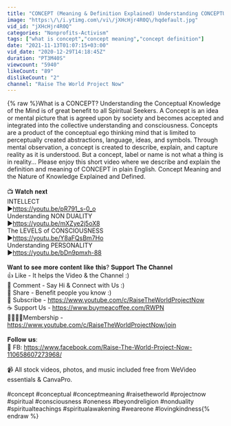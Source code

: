 ```yaml
---
title: "CONCEPT (Meaning & Definition Explained) Understanding CONCEPTUAL Mind Knowledge | What is Concept?"
image: "https:\/\/i.ytimg.com\/vi\/jXHcHjr4R0Q\/hqdefault.jpg"
vid_id: "jXHcHjr4R0Q"
categories: "Nonprofits-Activism"
tags: ["what is concept","concept meaning","concept definition"]
date: "2021-11-13T01:07:15+03:00"
vid_date: "2020-12-29T14:18:45Z"
duration: "PT3M40S"
viewcount: "5940"
likeCount: "89"
dislikeCount: "2"
channel: "Raise The World Project Now"
---
```

{% raw %}What is a CONCEPT? Understanding the Conceptual Knowledge of the Mind is of great benefit to all Spiritual Seekers. A Concept is an idea or mental picture that is agreed upon by society and becomes accepted and integrated into the collective understanding and consciousness. Concepts are a product of the conceptual ego thinking mind that is limited to perceptually created abstractions, language, ideas, and symbols. Through mental observation, a concept is created to describe, explain, and capture reality as it is understood. But a concept, label or name is not what a thing is in reality... Please enjoy this short video where we describe and explain the definition and meaning of CONCEPT in plain English. Concept Meaning and the Nature of Knowledge Explained and Defined.<br /><br />📺 𝐖𝐚𝐭𝐜𝐡 𝐧𝐞𝐱𝐭<br />INTELLECT<br />►<a rel="nofollow" target="blank" href="https://youtu.be/pR791_s-0_o">https://youtu.be/pR791_s-0_o</a><br />Understanding NON DUALITY<br />►<a rel="nofollow" target="blank" href="https://youtu.be/mXZye2j5oX8">https://youtu.be/mXZye2j5oX8</a><br />The LEVELS of CONSCIOUSNESS<br />►<a rel="nofollow" target="blank" href="https://youtu.be/Y8aFQsBm7Ho">https://youtu.be/Y8aFQsBm7Ho</a><br />Understanding PERSONALITY<br />►<a rel="nofollow" target="blank" href="https://youtu.be/bDn9pmxh-88">https://youtu.be/bDn9pmxh-88</a><br /><br />𝐖𝐚𝐧𝐭 𝐭𝐨 𝐬𝐞𝐞 𝐦𝐨𝐫𝐞 𝐜𝐨𝐧𝐭𝐞𝐧𝐭 𝐥𝐢𝐤𝐞 𝐭𝐡𝐢𝐬? 𝐒𝐮𝐩𝐩𝐨𝐫𝐭 𝐓𝐡𝐞 𝐂𝐡𝐚𝐧𝐧𝐞𝐥 <br />👍 Like - It helps the Video &amp; the Channel :)<br />💬 Comment - Say Hi &amp; Connect with Us :)<br />🔗 Share - Benefit people you know :)<br />🔔 Subscribe - <a rel="nofollow" target="blank" href="https://www.youtube.com/c/RaiseTheWorldProjectNow">https://www.youtube.com/c/RaiseTheWorldProjectNow</a><br />☕ Support Us - <a rel="nofollow" target="blank" href="https://www.buymeacoffee.com/RWPN">https://www.buymeacoffee.com/RWPN</a><br />👨‍👩‍👧‍👦Membership - <a rel="nofollow" target="blank" href="https://www.youtube.com/c/RaiseTheWorldProjectNow/join">https://www.youtube.com/c/RaiseTheWorldProjectNow/join</a><br /><br />𝐅𝐨𝐥𝐥𝐨𝐰 𝘂𝐬:<br />🔵 FB: <a rel="nofollow" target="blank" href="https://www.facebook.com/Raise-The-World-Project-Now-110658607273968/">https://www.facebook.com/Raise-The-World-Project-Now-110658607273968/</a><br /><br />📹 All stock videos, photos, and music included free from WeVideo essentials &amp; CanvaPro.<br /><br />#concept #conceptual #conceptmeaning #raisetheworld #projectnow #spiritual #consciousness #oneness #beyondreligion #nonduality #spiritualteachings #spiritualawakening #weareone #lovingkindness{% endraw %}
